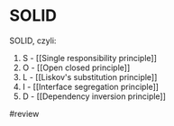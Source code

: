 # SOLID

SOLID, czyli:

1. S - [[Single responsibility principle]]
2. O - [[Open closed principle]]
3. L - [[Liskov's substitution principle]]
4. I - [[Interface segregation principle]]
6. D - [[Dependency inversion principle]]

#review